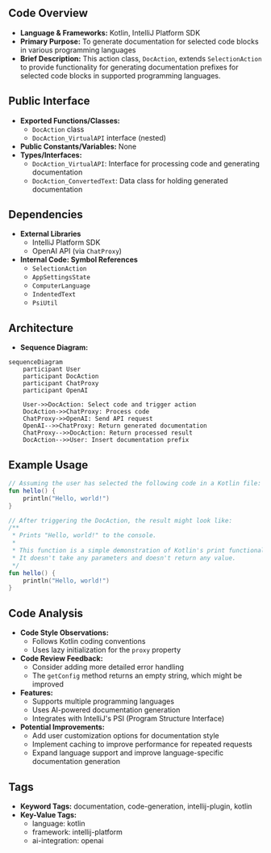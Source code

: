 ## Code Overview
- **Language & Frameworks:** Kotlin, IntelliJ Platform SDK
- **Primary Purpose:** To generate documentation for selected code blocks in various programming languages
- **Brief Description:** This action class, `DocAction`, extends `SelectionAction` to provide functionality for generating documentation prefixes for selected code blocks in supported programming languages.

## Public Interface
- **Exported Functions/Classes:** 
  - `DocAction` class
  - `DocAction_VirtualAPI` interface (nested)
- **Public Constants/Variables:** None
- **Types/Interfaces:**
  - `DocAction_VirtualAPI`: Interface for processing code and generating documentation
  - `DocAction_ConvertedText`: Data class for holding generated documentation

## Dependencies
- **External Libraries**
  - IntelliJ Platform SDK
  - OpenAI API (via `ChatProxy`)
- **Internal Code: Symbol References**
  - `SelectionAction`
  - `AppSettingsState`
  - `ComputerLanguage`
  - `IndentedText`
  - `PsiUtil`

## Architecture
- **Sequence Diagram:**
```mermaid
sequenceDiagram
    participant User
    participant DocAction
    participant ChatProxy
    participant OpenAI

    User->>DocAction: Select code and trigger action
    DocAction->>ChatProxy: Process code
    ChatProxy->>OpenAI: Send API request
    OpenAI-->>ChatProxy: Return generated documentation
    ChatProxy-->>DocAction: Return processed result
    DocAction-->>User: Insert documentation prefix
```

## Example Usage
```kotlin
// Assuming the user has selected the following code in a Kotlin file:
fun hello() {
    println("Hello, world!")
}

// After triggering the DocAction, the result might look like:
/**
 * Prints "Hello, world!" to the console.
 *
 * This function is a simple demonstration of Kotlin's print functionality.
 * It doesn't take any parameters and doesn't return any value.
 */
fun hello() {
    println("Hello, world!")
}
```

## Code Analysis
- **Code Style Observations:** 
  - Follows Kotlin coding conventions
  - Uses lazy initialization for the `proxy` property
- **Code Review Feedback:**
  - Consider adding more detailed error handling
  - The `getConfig` method returns an empty string, which might be improved
- **Features:**
  - Supports multiple programming languages
  - Uses AI-powered documentation generation
  - Integrates with IntelliJ's PSI (Program Structure Interface)
- **Potential Improvements:**
  - Add user customization options for documentation style
  - Implement caching to improve performance for repeated requests
  - Expand language support and improve language-specific documentation generation

## Tags
- **Keyword Tags:** documentation, code-generation, intellij-plugin, kotlin
- **Key-Value Tags:** 
  - language: kotlin
  - framework: intellij-platform
  - ai-integration: openai